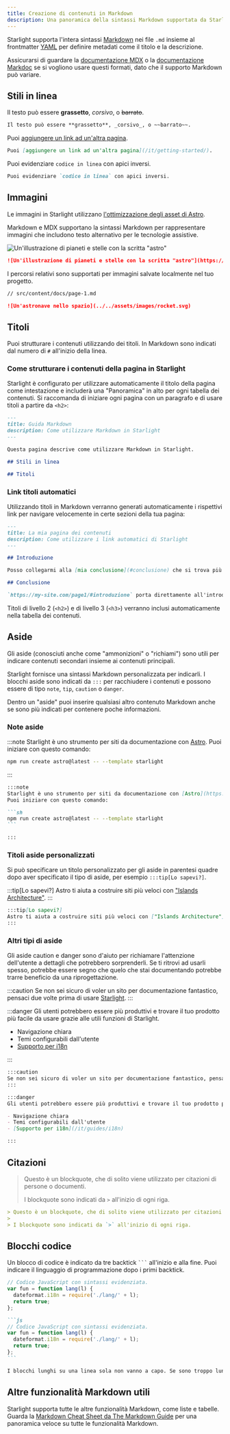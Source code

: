```yaml
---
title: Creazione di contenuti in Markdown
description: Una panoramica della sintassi Markdown supportata da Starlight.
---
```


Starlight supporta l'intera sintassi [Markdown](https://daringfireball.net/projects/markdown/) nei file `.md` insieme al frontmatter [YAML](https://dev.to/paulasantamaria/introduction-to-yaml-125f) per definire metadati come il titolo e la descrizione.

Assicurarsi di guardare la [documentazione MDX](https://mdxjs.com/docs/what-is-mdx/#markdown) o la [documentazione Markdoc](https://markdoc.dev/docs/syntax) se si vogliono usare questi formati, dato che il supporto Markdown può variare.

## Stili in linea

Il testo può essere **grassetto**, _corsivo_, o ~~barrato~~.

```md
Il testo può essere **grassetto**, _corsivo_, o ~~barrato~~.
```

Puoi [aggiungere un link ad un'altra pagina](/it/getting-started/).

```md
Puoi [aggiungere un link ad un'altra pagina](/it/getting-started/).
```

Puoi evidenziare `codice in linea` con apici inversi.

```md
Puoi evidenziare `codice in linea` con apici inversi.
```

## Immagini

Le immagini in Starlight utilizzano [l'ottimizzazione degli asset di Astro](https://docs.astro.build/it/guides/assets/).

Markdown e MDX supportano la sintassi Markdown per rappresentare immagini che includono testo alternativo per le tecnologie assistive.

![Un'illustrazione di pianeti e stelle con la scritta "astro"](https://raw.githubusercontent.com/withastro/docs/main/public/default-og-image.png)

```md
![Un'illustrazione di pianeti e stelle con la scritta "astro"](https://raw.githubusercontent.com/withastro/docs/main/public/default-og-image.png)
```

I percorsi relativi sono supportati per immagini salvate localmente nel tuo progetto.

```md
// src/content/docs/page-1.md

![Un'astronave nello spazio](../../assets/images/rocket.svg)
```

## Titoli

Puoi strutturare i contenuti utilizzando dei titoli. In Markdown sono indicati dal numero di `#` all'inizio della linea.

### Come strutturare i contenuti della pagina in Starlight

Starlight è configurato per utilizzare automaticamente il titolo della pagina come intestazione e includerà una "Panoramica" in alto per ogni tabella dei contenuti. Si raccomanda di iniziare ogni pagina con un paragrafo e di usare titoli a partire da `<h2>`:

```md
---
title: Guida Markdown
description: Come utilizzare Markdown in Starlight
---

Questa pagina descrive come utilizzare Markdown in Starlight.

## Stili in linea

## Titoli
```

### Link titoli automatici

Utilizzando titoli in Markdown verranno generati automaticamente i rispettivi link per navigare velocemente in certe sezioni della tua pagina:

```md
---
title: La mia pagina dei contenuti
description: Come utilizzare i link automatici di Starlight
---

## Introduzione

Posso collegarmi alla [mia conclusione](#conclusione) che si trova più in basso.

## Conclusione

`https://my-site.com/page1/#introduzione` porta direttamente all'introduzione.
```

Titoli di livello 2 (`<h2>`) e di livello 3 (`<h3>`) verranno inclusi automaticamente nella tabella dei contenuti.

## Aside

Gli aside (conosciuti anche come "ammonizioni" o "richiami") sono utili per indicare contenuti secondari insieme ai contenuti principali.

Starlight fornisce una sintassi Markdown personalizzata per indicarli. I blocchi aside sono indicati da `:::` per racchiudere i contenuti e possono essere di tipo `note`, `tip`, `caution` o `danger`.

Dentro un "aside" puoi inserire qualsiasi altro contenuto Markdown anche se sono più indicati per contenere poche informazioni.

### Note aside

:::note
Starlight è uno strumento per siti da documentazione con [Astro](https://astro.build/). Puoi iniziare con questo comando:

```sh
npm run create astro@latest -- --template starlight
```

:::

````md
:::note
Starlight è uno strumento per siti da documentazione con [Astro](https://astro.build/).
Puoi iniziare con questo comando:

```sh
npm run create astro@latest -- --template starlight
```

:::
````

### Titoli aside personalizzati

Si può specificare un titolo personalizzato per gli aside in parentesi quadre dopo aver specificato il tipo di aside, per esempio `:::tip[Lo sapevi?]`.

:::tip[Lo sapevi?]
Astro ti aiuta a costruire siti più veloci con ["Islands Architecture"](https://docs.astro.build/en/concepts/islands/).
:::

```md
:::tip[Lo sapevi?]
Astro ti aiuta a costruire siti più veloci con ["Islands Architecture"](https://docs.astro.build/en/concepts/islands/).
:::
```

### Altri tipi di aside

Gli aside caution e danger sono d'aiuto per richiamare l'attenzione dell'utente a dettagli che potrebbero sorprenderli.
Se ti ritrovi ad usarli spesso, potrebbe essere segno che quelo che stai documentando potrebbe trarre beneficio da una riprogettazione.

:::caution
Se non sei sicuro di voler un sito per documentazione fantastico, pensaci due volte prima di usare [Starlight](/it/).
:::

:::danger
Gli utenti potrebbero essere più produttivi e trovare il tuo prodotto più facile da usare grazie alle utili funzioni di Starlight.

- Navigazione chiara
- Temi configurabili dall'utente
- [Supporto per i18n](/it/guides/i18n)

:::

```md
:::caution
Se non sei sicuro di voler un sito per documentazione fantastico, pensaci due volte prima di usare [Starlight](/it/).
:::

:::danger
Gli utenti potrebbero essere più produttivi e trovare il tuo prodotto più facile da usare grazie alle utili funzioni di Starlight.

- Navigazione chiara
- Temi configurabili dall'utente
- [Supporto per i18n](/it/guides/i18n)

:::
```

## Citazioni

> Questo è un blockquote, che di solito viene utilizzato per citazioni di persone o documenti.
>
> I blockquote sono indicati da `>` all'inizio di ogni riga.

```md
> Questo è un blockquote, che di solito viene utilizzato per citazioni di persone o documenti.
>
> I blockquote sono indicati da `>` all'inizio di ogni riga.
```

## Blocchi codice

Un blocco di codice è indicato da tre backtick <code>```</code> all'inizio e alla fine. Puoi indicare il linguaggio di programmazione dopo i primi backtick.

```js
// Codice JavaScript con sintassi evidenziata.
var fun = function lang(l) {
  dateformat.i18n = require('./lang/' + l);
  return true;
};
```

````md
```js
// Codice JavaScript con sintassi evidenziata.
var fun = function lang(l) {
  dateformat.i18n = require('./lang/' + l);
  return true;
};
```
````

```md
I blocchi lunghi su una linea sola non vanno a capo. Se sono troppo lunghi si può scrollare orizzontalmente. Questo dovrebbe essere abbastanza lungo per dimostrarlo.
```

## Altre funzionalità Markdown utili

Starlight supporta tutte le altre funzionalità Markdown, come liste e tabelle. Guarda la [Markdown Cheat Sheet da The Markdown Guide](https://www.markdownguide.org/cheat-sheet/) per una panoramica veloce su tutte le funzionalità Markdown.
